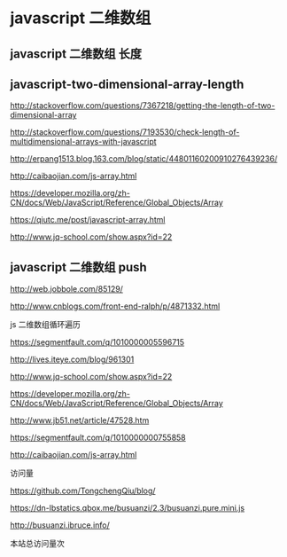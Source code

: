 # javascript 二维数组




## javascript 二维数组 长度


## javascript-two-dimensional-array-length

http://stackoverflow.com/questions/7367218/getting-the-length-of-two-dimensional-array

http://stackoverflow.com/questions/7193530/check-length-of-multidimensional-arrays-with-javascript

http://erpang1513.blog.163.com/blog/static/44801160200910276439236/

http://caibaojian.com/js-array.html

https://developer.mozilla.org/zh-CN/docs/Web/JavaScript/Reference/Global_Objects/Array

https://qiutc.me/post/javascript-array.html

http://www.jq-school.com/show.aspx?id=22





## javascript 二维数组 push



http://web.jobbole.com/85129/

http://www.cnblogs.com/front-end-ralph/p/4871332.html


js 二维数组循环遍历

https://segmentfault.com/q/1010000005596715


http://lives.iteye.com/blog/961301



http://www.jq-school.com/show.aspx?id=22


https://developer.mozilla.org/zh-CN/docs/Web/JavaScript/Reference/Global_Objects/Array



http://www.jb51.net/article/47528.htm

https://segmentfault.com/q/1010000000755858

http://caibaojian.com/js-array.html




访问量


https://github.com/TongchengQiu/blog/


https://dn-lbstatics.qbox.me/busuanzi/2.3/busuanzi.pure.mini.js


http://busuanzi.ibruce.info/

<script async src="//dn-lbstatics.qbox.me/busuanzi/2.3/busuanzi.pure.mini.js"></script>

<span id="busuanzi_container_site_pv">本站总访问量<span id="busuanzi_value_site_pv"></span>次</span>






